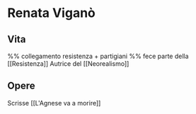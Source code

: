 # Renata Viganò
## Vita
%% collegamento resistenza + partigiani %%
fece parte della [[Resistenza]]
Autrice del [[Neorealismo]]

## Opere
Scrisse [[L'Agnese va a morire]]